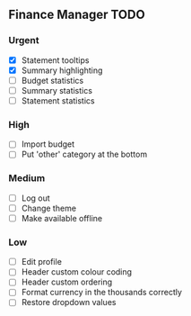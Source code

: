 ## Finance Manager TODO 

### Urgent

- [x] Statement tooltips
- [x] Summary highlighting
- [ ] Budget statistics
- [ ] Summary statistics
- [ ] Statement statistics

### High

- [ ] Import budget
- [ ] Put 'other' category at the bottom

### Medium

- [ ] Log out
- [ ] Change theme
- [ ] Make available offline
### Low

- [ ] Edit profile
- [ ] Header custom colour coding
- [ ] Header custom ordering
- [ ] Format currency in the thousands correctly
- [ ] Restore dropdown values